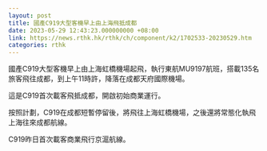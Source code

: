 ```yaml
---
layout: post
title: 國產C919大型客機早上由上海飛抵成都
date: 2023-05-29 12:43:23.000000000 +08:00
link: https://news.rthk.hk/rthk/ch/component/k2/1702533-20230529.htm
categories: rthk
---
```


國產C919大型客機早上由上海虹橋機場起飛，執行東航MU9197航班，搭載135名旅客飛往成都，到上午11時許，降落在成都天府國際機場。

這是C919首次載客飛抵成都，開啟初始商業運行。

按照計劃，C919在成都短暫停留後，將飛往上海虹橋機場，之後還將常態化執飛上海往來成都航線。

C919昨日首次載客商業飛行京滬航線。
